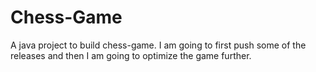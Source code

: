 # Chess-Game
A java project to build chess-game. I am going to first push some of the releases and then I am going to optimize the game further.
